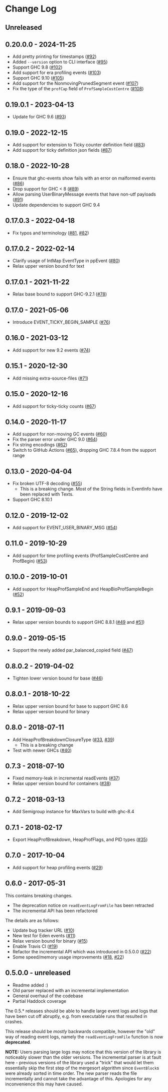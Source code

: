 # Change Log

## Unreleased


## 0.20.0.0 - 2024-11-25

* Add pretty printing for timestamps ([#92](https://github.com/haskell/ghc-events/pull/92))
* Added `--version` option to CLI interface ([#95](https://github.com/haskell/ghc-events/pull/95))
* Support GHC 9.8 ([#102](https://github.com/haskell/ghc-events/pull/102))
* Add support for era profiling events ([#103](https://github.com/haskell/ghc-events/pull/103))
* Support GHC 9.10 ([#105](https://github.com/haskell/ghc-events/pull/105))
* Add support for the NonmovingPrunedSegment event ([#107](https://github.com/haskell/ghc-events/pull/107))
* Fix the type of the `profCap` field of `ProfSampleCostCentre` ([#108](https://github.com/haskell/ghc-events/pull/108))


## 0.19.0.1 - 2023-04-13

* Update for GHC 9.6 ([#93](https://github.com/haskell/ghc-events/pull/93))

## 0.19.0 - 2022-12-15

* Add support for extension to Ticky counter definition field ([#83](https://github.com/haskell/ghc-events/pull/83))
* Add support for ticky definition json fields ([#87](https://github.com/haskell/ghc-events/pull/87))

## 0.18.0 - 2022-10-28

* Ensure that ghc-events show fails with an error on malformed events ([#86](https://github.com/haskell/ghc-events/pull/86))
* Drop support for GHC < 8 ([#89](https://github.com/haskell/ghc-events/issues/89))
* Allow parsing UserBinaryMessage events that have non-utf payloads ([#91](https://github.com/haskell/ghc-events/pull/91))
* Update dependencies to support GHC 9.4

## 0.17.0.3 - 2022-04-18

* Fix typos and terminology ([#81](https://github.com/haskell/ghc-events/pull/81), [#82](https://github.com/haskell/ghc-events/pull/82))

## 0.17.0.2 - 2022-02-14

* Clarify usage of IntMap EventType in ppEvent ([#80](https://github.com/haskell/ghc-events/pull/80))
* Relax upper version bound for text

## 0.17.0.1 - 2021-11-22

* Relax base bound to support GHC-9.2.1 ([#78](https://github.com/haskell/ghc-events/pull/78))

## 0.17.0 - 2021-05-06

* Introduce EVENT_TICKY_BEGIN_SAMPLE ([#76](https://github.com/haskell/ghc-events/pull/76))

## 0.16.0 - 2021-03-12

* Add support for new 9.2 events ([#74](https://github.com/haskell/ghc-events/pull/74))

## 0.15.1 - 2020-12-30

* Add missing extra-source-files ([#71](https://github.com/haskell/ghc-events/pull/71))

## 0.15.0 - 2020-12-16

* Add support for ticky-ticky counts ([#67](https://github.com/haskell/ghc-events/pull/67))

## 0.14.0 - 2020-11-17

* Add support for non-moving GC events ([#60](https://github.com/haskell/ghc-events/pull/60))
* Fix the parser error under GHC 9.0 ([#64](https://github.com/haskell/ghc-events/pull/64))
* Fix string encodings ([#62](https://github.com/haskell/ghc-events/pull/62))
* Switch to GitHub Actions ([#65](https://github.com/haskell/ghc-events/pull/65)), dropping GHC 7.8.4 from the support range

## 0.13.0 - 2020-04-04

* Fix broken UTF-8 decoding ([#55](https://github.com/haskell/ghc-events/pull/55))
  * This is a breaking change. Most of the String fields in EventInfo have been replaced with Texts.
* Support GHC 8.10.1

## 0.12.0 - 2019-12-02

* Add support for EVENT_USER_BINARY_MSG ([#54](https://github.com/haskell/ghc-events/pull/54))

## 0.11.0 - 2019-10-29

* Add support for time profiling events (ProfSampleCostCentre and ProfBegin) ([#53](https://github.com/haskell/ghc-events/pull/53))

## 0.10.0 - 2019-10-01

* Add support for HeapProfSampleEnd and HeapBioProfSampleBegin ([#52](https://github.com/haskell/ghc-events/pull/52))

## 0.9.1 - 2019-09-03

* Relax upper version bounds to support GHC 8.8.1 ([#49](https://github.com/haskell/ghc-events/pull/49) and [#51](https://github.com/haskell/ghc-events/pull/51))

## 0.9.0 - 2019-05-15

* Support the newly added par_balanced_copied field ([#47](https://github.com/haskell/ghc-events/pull/47))

## 0.8.0.2 - 2019-04-02

* Tighten lower version bound for base ([#46](https://github.com/haskell/ghc-events/pull/46))

## 0.8.0.1 - 2018-10-22

* Relax upper version bound for base to support GHC 8.6
* Relax upper version bound for binary

## 0.8.0 - 2018-07-11

* Add HeapProfBreakdownClosureType ([#33](https://github.com/haskell/ghc-events/pull/33), [#39](https://github.com/haskell/ghc-events/pull/39))
    * This is a breaking change
* Test with newer GHCs ([#40](https://github.com/haskell/ghc-events/pull/40))

## 0.7.3 - 2018-07-10

* Fixed memory-leak in incremental readEvents ([#37](https://github.com/haskell/ghc-events/pull/37))
* Relax upper version bound for containers ([#38](https://github.com/haskell/ghc-events/pull/38))

## 0.7.2 - 2018-03-13

* Add Semigroup instance for MaxVars to build with ghc-8.4

## 0.7.1 - 2018-02-17

* Export HeapProfBreakdown, HeapProfFlags, and PID types ([#35](https://github.com/haskell/ghc-events/pull/35))

## 0.7.0 - 2017-10-04

* Add support for heap profiling events ([#29](https://github.com/haskell/ghc-events/pull/29))

## 0.6.0 - 2017-05-31

This contains breaking changes.

* The deprecation notice on `readEventLogFromFile` has been retracted
* The incremental API has been refactored

The details are as follows:

* Update bug tracker URL ([#10](https://github.com/haskell/ghc-events/pull/10))
* New test for Eden events ([#11](https://github.com/haskell/ghc-events/pull/11))
* Relax version bound for binary ([#15](https://github.com/haskell/ghc-events/pull/15))
* Enable Travis CI ([#19](https://github.com/haskell/ghc-events/pull/19))
* Refactor the incremental API which was introduced in 0.5.0.0 ([#22](https://github.com/haskell/ghc-events/pull/22))
* Some speed/memory usage improvements ([#18](https://github.com/haskell/ghc-events/pull/18), [#22](https://github.com/haskell/ghc-events/pull/22))

## 0.5.0.0 - unreleased

* Readme added :)
* Old parser replaced with an incremental implementation
* General overhaul of the codebase
* Partial Haddock coverage

The 0.5.* releases should be able to handle large event logs and logs that have been cut off abruptly, e.g. from executable runs that resulted in crashes.

This release should be *mostly* backwards compatible, however the "old" way of reading event logs, namely the `readEventLogFromFile`  function is now **deprecated**.

**NOTE:** Users parsing large logs may notice that this version of the library is noticeably slower than the older versions. The incremental parser is at fault here - previous versions of the library used a "trick" that would let them essentially skip the first step of the mergesort algorithm since `EventBlock`s were already sorted in time order. The new parser reads the file incrementally and cannot take the advantage of this. Apologies for any inconvenience this may have caused.

